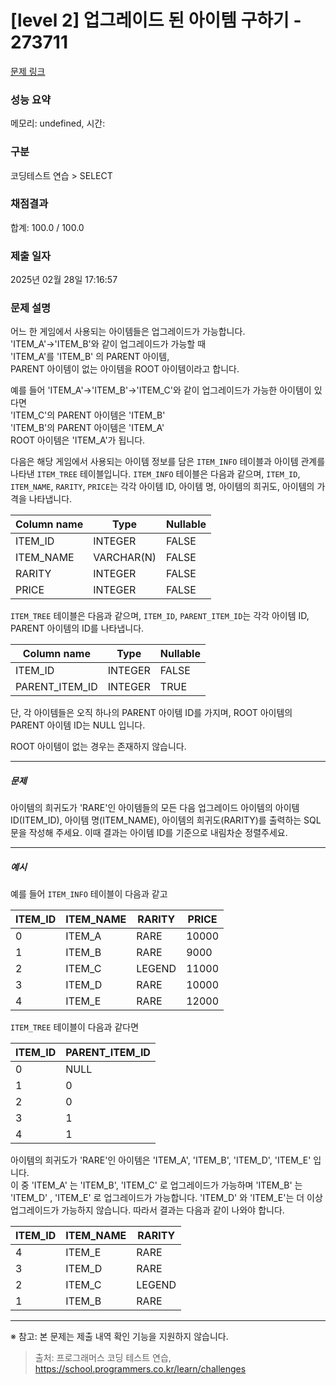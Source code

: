 # [level 2] 업그레이드 된 아이템 구하기 - 273711 

[문제 링크](https://school.programmers.co.kr/learn/courses/30/lessons/273711) 

### 성능 요약

메모리: undefined, 시간: 

### 구분

코딩테스트 연습 > SELECT

### 채점결과

합계: 100.0 / 100.0

### 제출 일자

2025년 02월 28일 17:16:57

### 문제 설명

<p style="user-select: auto !important;">어느 한 게임에서 사용되는 아이템들은 업그레이드가 가능합니다.<br style="user-select: auto !important;">
'ITEM_A'-&gt;'ITEM_B'와 같이 업그레이드가 가능할 때 <br style="user-select: auto !important;">
'ITEM_A'를 'ITEM_B' 의 PARENT 아이템,<br style="user-select: auto !important;">
 PARENT 아이템이 없는 아이템을 ROOT 아이템이라고 합니다.</p>

<p style="user-select: auto !important;">예를 들어 'ITEM_A'-&gt;'ITEM_B'-&gt;'ITEM_C'와 같이 업그레이드가 가능한 아이템이 있다면<br style="user-select: auto !important;">
'ITEM_C'의 PARENT 아이템은 'ITEM_B'<br style="user-select: auto !important;">
'ITEM_B'의 PARENT 아이템은 'ITEM_A'<br style="user-select: auto !important;">
ROOT 아이템은 'ITEM_A'가 됩니다.</p>

<p style="user-select: auto !important;">다음은 해당 게임에서 사용되는 아이템 정보를 담은 <code style="user-select: auto !important;">ITEM_INFO</code> 테이블과 아이템 관계를 나타낸 <code style="user-select: auto !important;">ITEM_TREE</code> 테이블입니다. <code style="user-select: auto !important;">ITEM_INFO</code> 테이블은 다음과 같으며, <code style="user-select: auto !important;">ITEM_ID</code>, <code style="user-select: auto !important;">ITEM_NAME</code>, <code style="user-select: auto !important;">RARITY</code>, <code style="user-select: auto !important;">PRICE</code>는 각각 아이템 ID, 아이템 명, 아이템의 희귀도, 아이템의 가격을 나타냅니다.</p>
<table class="table" style="user-select: auto !important;">
        <thead style="user-select: auto !important;"><tr style="user-select: auto !important;">
<th style="user-select: auto !important;">Column name</th>
<th style="user-select: auto !important;">Type</th>
<th style="user-select: auto !important;">Nullable</th>
</tr>
</thead>
        <tbody style="user-select: auto !important;"><tr style="user-select: auto !important;">
<td style="user-select: auto !important;">ITEM_ID</td>
<td style="user-select: auto !important;">INTEGER</td>
<td style="user-select: auto !important;">FALSE</td>
</tr>
<tr style="user-select: auto !important;">
<td style="user-select: auto !important;">ITEM_NAME</td>
<td style="user-select: auto !important;">VARCHAR(N)</td>
<td style="user-select: auto !important;">FALSE</td>
</tr>
<tr style="user-select: auto !important;">
<td style="user-select: auto !important;">RARITY</td>
<td style="user-select: auto !important;">INTEGER</td>
<td style="user-select: auto !important;">FALSE</td>
</tr>
<tr style="user-select: auto !important;">
<td style="user-select: auto !important;">PRICE</td>
<td style="user-select: auto !important;">INTEGER</td>
<td style="user-select: auto !important;">FALSE</td>
</tr>
</tbody>
      </table>
<p style="user-select: auto !important;"><code style="user-select: auto !important;">ITEM_TREE</code> 테이블은 다음과 같으며, <code style="user-select: auto !important;">ITEM_ID</code>, <code style="user-select: auto !important;">PARENT_ITEM_ID</code>는 각각 아이템 ID, PARENT 아이템의 ID를 나타냅니다.</p>
<table class="table" style="user-select: auto !important;">
        <thead style="user-select: auto !important;"><tr style="user-select: auto !important;">
<th style="user-select: auto !important;">Column name</th>
<th style="user-select: auto !important;">Type</th>
<th style="user-select: auto !important;">Nullable</th>
</tr>
</thead>
        <tbody style="user-select: auto !important;"><tr style="user-select: auto !important;">
<td style="user-select: auto !important;">ITEM_ID</td>
<td style="user-select: auto !important;">INTEGER</td>
<td style="user-select: auto !important;">FALSE</td>
</tr>
<tr style="user-select: auto !important;">
<td style="user-select: auto !important;">PARENT_ITEM_ID</td>
<td style="user-select: auto !important;">INTEGER</td>
<td style="user-select: auto !important;">TRUE</td>
</tr>
</tbody>
      </table>
<p style="user-select: auto !important;">단, 각 아이템들은 오직 하나의 PARENT 아이템 ID를 가지며, ROOT 아이템의 PARENT 아이템 ID는 NULL 입니다.</p>

<p style="user-select: auto !important;">ROOT 아이템이 없는 경우는 존재하지 않습니다.</p>

<hr style="user-select: auto !important;">

<h5 style="user-select: auto !important;">문제</h5>

<p style="user-select: auto !important;">아이템의 희귀도가 'RARE'인 아이템들의 모든 다음 업그레이드 아이템의 아이템 ID(ITEM_ID),  아이템 명(ITEM_NAME), 아이템의 희귀도(RARITY)를 출력하는 SQL 문을 작성해 주세요. 이때 결과는 아이템 ID를 기준으로 내림차순 정렬주세요.</p>

<hr style="user-select: auto !important;">

<h5 style="user-select: auto !important;">예시</h5>

<p style="user-select: auto !important;">예를 들어 <code style="user-select: auto !important;">ITEM_INFO</code> 테이블이 다음과 같고</p>
<table class="table" style="user-select: auto !important;">
        <thead style="user-select: auto !important;"><tr style="user-select: auto !important;">
<th style="user-select: auto !important;">ITEM_ID</th>
<th style="user-select: auto !important;">ITEM_NAME</th>
<th style="user-select: auto !important;">RARITY</th>
<th style="user-select: auto !important;">PRICE</th>
</tr>
</thead>
        <tbody style="user-select: auto !important;"><tr style="user-select: auto !important;">
<td style="user-select: auto !important;">0</td>
<td style="user-select: auto !important;">ITEM_A</td>
<td style="user-select: auto !important;">RARE</td>
<td style="user-select: auto !important;">10000</td>
</tr>
<tr style="user-select: auto !important;">
<td style="user-select: auto !important;">1</td>
<td style="user-select: auto !important;">ITEM_B</td>
<td style="user-select: auto !important;">RARE</td>
<td style="user-select: auto !important;">9000</td>
</tr>
<tr style="user-select: auto !important;">
<td style="user-select: auto !important;">2</td>
<td style="user-select: auto !important;">ITEM_C</td>
<td style="user-select: auto !important;">LEGEND</td>
<td style="user-select: auto !important;">11000</td>
</tr>
<tr style="user-select: auto !important;">
<td style="user-select: auto !important;">3</td>
<td style="user-select: auto !important;">ITEM_D</td>
<td style="user-select: auto !important;">RARE</td>
<td style="user-select: auto !important;">10000</td>
</tr>
<tr style="user-select: auto !important;">
<td style="user-select: auto !important;">4</td>
<td style="user-select: auto !important;">ITEM_E</td>
<td style="user-select: auto !important;">RARE</td>
<td style="user-select: auto !important;">12000</td>
</tr>
</tbody>
      </table>
<p style="user-select: auto !important;"><code style="user-select: auto !important;">ITEM_TREE</code>  테이블이 다음과 같다면</p>
<table class="table" style="user-select: auto !important;">
        <thead style="user-select: auto !important;"><tr style="user-select: auto !important;">
<th style="user-select: auto !important;">ITEM_ID</th>
<th style="user-select: auto !important;">PARENT_ITEM_ID</th>
</tr>
</thead>
        <tbody style="user-select: auto !important;"><tr style="user-select: auto !important;">
<td style="user-select: auto !important;">0</td>
<td style="user-select: auto !important;">NULL</td>
</tr>
<tr style="user-select: auto !important;">
<td style="user-select: auto !important;">1</td>
<td style="user-select: auto !important;">0</td>
</tr>
<tr style="user-select: auto !important;">
<td style="user-select: auto !important;">2</td>
<td style="user-select: auto !important;">0</td>
</tr>
<tr style="user-select: auto !important;">
<td style="user-select: auto !important;">3</td>
<td style="user-select: auto !important;">1</td>
</tr>
<tr style="user-select: auto !important;">
<td style="user-select: auto !important;">4</td>
<td style="user-select: auto !important;">1</td>
</tr>
</tbody>
      </table>
<p style="user-select: auto !important;">아이템의 희귀도가 'RARE'인 아이템은 'ITEM_A', 'ITEM_B', 'ITEM_D', 'ITEM_E' 입니다. <br style="user-select: auto !important;">
이 중 'ITEM_A' 는 'ITEM_B', 'ITEM_C' 로 업그레이드가 가능하며 'ITEM_B' 는 'ITEM_D' , 'ITEM_E' 로 업그레이드가 가능합니다. 'ITEM_D' 와 'ITEM_E'는 더 이상 업그레이드가 가능하지 않습니다. 따라서 결과는 다음과 같이 나와야 합니다.</p>
<table class="table" style="user-select: auto !important;">
        <thead style="user-select: auto !important;"><tr style="user-select: auto !important;">
<th style="user-select: auto !important;">ITEM_ID</th>
<th style="user-select: auto !important;">ITEM_NAME</th>
<th style="user-select: auto !important;">RARITY</th>
</tr>
</thead>
        <tbody style="user-select: auto !important;"><tr style="user-select: auto !important;">
<td style="user-select: auto !important;">4</td>
<td style="user-select: auto !important;">ITEM_E</td>
<td style="user-select: auto !important;">RARE</td>
</tr>
<tr style="user-select: auto !important;">
<td style="user-select: auto !important;">3</td>
<td style="user-select: auto !important;">ITEM_D</td>
<td style="user-select: auto !important;">RARE</td>
</tr>
<tr style="user-select: auto !important;">
<td style="user-select: auto !important;">2</td>
<td style="user-select: auto !important;">ITEM_C</td>
<td style="user-select: auto !important;">LEGEND</td>
</tr>
<tr style="user-select: auto !important;">
<td style="user-select: auto !important;">1</td>
<td style="user-select: auto !important;">ITEM_B</td>
<td style="user-select: auto !important;">RARE</td>
</tr>
</tbody>
      </table>
<hr style="user-select: auto !important;">

<p style="user-select: auto !important;">※ 참고: 본 문제는 제출 내역 확인 기능을 지원하지 않습니다.</p>


> 출처: 프로그래머스 코딩 테스트 연습, https://school.programmers.co.kr/learn/challenges